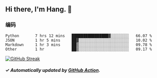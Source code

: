 ## Hi there, I'm Hang. 👋

### 编码

<!--START_SECTION:waka-->

```text
Python       7 hrs 12 mins   ████████████████▓░░░░░░░░   66.07 %
JSON         1 hr 5 mins     ██▓░░░░░░░░░░░░░░░░░░░░░░   10.02 %
Markdown     1 hr 3 mins     ██▒░░░░░░░░░░░░░░░░░░░░░░   09.78 %
Other        1 hr            ██▒░░░░░░░░░░░░░░░░░░░░░░   09.17 %
```

<!--END_SECTION:waka-->

[![GitHub Streak](https://github-readme-streak-stats.herokuapp.com?user=huhuhang&hide_border=true&date_format=%5BY.%5Dn.j)](https://git.io/streak-stats)

##### ✓ Automatically updated by [GitHub Action](https://github.com/huhuhang/huhuhang/actions).
